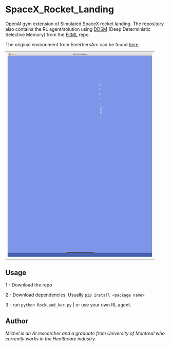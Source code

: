 
# SpaceX_Rocket_Landing
OpenAI gym extension of Simulated SpaceX rocket landing. The repository also contains the RL agent/solution using [DDSM](https://github.com/FitMachineLearning/FitML) (Deep Deterministic Selective Memory) from the [FitML](https://github.com/FitMachineLearning/FitML) repo.


The original environment from EmerbersArc can be found [here](https://github.com/EmbersArc/gym)
<table style="width:100% border: none" >
  <tr>
    <th><img src="/img/RocketLand1.png" width="450"/></th>         
  </tr>
</Table>

## Usage
1 - Download the repo

2 - Download dependencies. Usually `pip install <package name>`

3 - run `python RockLand_ker.py` | or use your own RL agent.

## Author
*Michel is an AI researcher and a graduate from University of Montreal who currently works in the Healthcare industry.*
